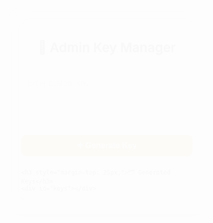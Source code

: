<!DOCTYPE html>
<html lang="en">
<head>
  <meta charset="UTF-8">
  <meta name="viewport" content="width=device-width, initial-scale=1">
  <title>Admin Panel - Key Manager</title>
  <link href="https://fonts.googleapis.com/css2?family=Poppins:wght@400;600&display=swap" rel="stylesheet">
  <style>
    * {
      box-sizing: border-box;
    }

    body {
      margin: 0;
      font-family: 'Poppins', sans-serif;
      background: linear-gradient(135deg, #1e3c72, #2a5298);
      color: #fff;
      display: flex;
      justify-content: center;
      align-items: center;
      min-height: 100vh;
      padding: 20px;
    }

    .container {
      background: rgba(255, 255, 255, 0.1);
      backdrop-filter: blur(20px);
      border-radius: 20px;
      padding: 30px;
      width: 100%;
      max-width: 600px;
      box-shadow: 0 8px 30px rgba(0, 0, 0, 0.3);
      animation: fadeIn 0.5s ease-in-out;
    }

    h2 {
      text-align: center;
      margin-bottom: 25px;
      font-weight: 600;
      font-size: 26px;
    }

    input, select, button {
      width: 100%;
      padding: 12px;
      margin: 10px 0;
      border-radius: 10px;
      border: none;
      font-size: 16px;
      outline: none;
    }

    input, select {
      background: rgba(255, 255, 255, 0.15);
      color: #fff;
    }

    input::placeholder {
      color: #ccc;
    }

    button {
      background: #ff9800;
      color: white;
      font-weight: 600;
      transition: background 0.3s;
      cursor: pointer;
    }

    button:hover {
      background: #e68900;
    }

    .key-item {
      background: rgba(0, 0, 0, 0.3);
      padding: 15px;
      margin-top: 12px;
      border-radius: 12px;
      display: flex;
      justify-content: space-between;
      align-items: center;
      animation: fadeIn 0.3s ease-in-out;
    }

    .key-item b {
      font-size: 16px;
    }

    .expired {
      color: #ff4c4c;
      font-weight: bold;
    }

    .copy-btn {
      background: #2196F3;
      margin-left: 5px;
    }

    .copy-btn:hover {
      background: #1976D2;
    }

    .key-actions button {
      margin-left: 5px;
    }

    @keyframes fadeIn {
      from { opacity: 0; transform: translateY(10px); }
      to { opacity: 1; transform: translateY(0); }
    }

    @media (max-width: 600px) {
      .key-item {
        flex-direction: column;
        align-items: flex-start;
      }
      .key-actions {
        margin-top: 10px;
        width: 100%;
        display: flex;
        justify-content: flex-end;
      }
    }
  </style>
</head>
<body>
  <div class="container">
    <h2>🔑 Admin Key Manager</h2>
    <input type="text" id="customKey" placeholder="Enter custom key">
    <select id="duration">
      <option value="30">30 Minutes</option>
      <option value="60">1 Hour</option>
      <option value="180">3 Hours</option>
      <option value="1440">1 Day</option>
      <option value="4320">3 Days</option>
      <option value="10080">7 Days</option>
      <option value="43200">1 Month</option>
      <option value="129600">3 Months</option>
      <option value="0">Permanent</option>
    </select>
    <button onclick="generateKey()">➕ Generate Key</button>

    <h3 style="margin-top: 25px;">🗂️ Generated Keys</h3>
    <div id="keys"></div>
  </div>

  <script>
    function loadKeys() {
      const keys = JSON.parse(localStorage.getItem("keys")) || [];
      const container = document.getElementById("keys");
      container.innerHTML = "";
      const now = Date.now();

      keys.forEach((k, i) => {
        const expired = k.expiry !== 0 && now > k.expiry;
        const expText = k.expiry === 0 ? "Permanent" :
          expired ? "Expired" : new Date(k.expiry).toLocaleString();

        container.innerHTML += `
          <div class="key-item">
            <div>
              <b>${k.key}</b><br>

<small>Expiry: <span class="${expired ? 'expired' : ''}">${expText}</span></small>
            </div>
            <div class="key-actions">
              <button class="copy-btn" onclick="copyKey('${k.key}')">📋</button>
              <button onclick="deleteKey(${i})">❌</button>
            </div>
          </div>
        `;
      });
    }

    function generateKey() {
      const custom = document.getElementById("customKey").value.trim();
      const duration = parseInt(document.getElementById("duration").value);
      const expiry = duration === 0 ? 0 : Date.now() + duration * 60000;
      const newKey = custom || ("KEY-" + Math.random().toString(36).substring(2, 8).toUpperCase());

      let keys = JSON.parse(localStorage.getItem("keys")) || [];

      // Check for duplicates
      if (keys.some(k => k.key === newKey)) {
        alert("Key already exists!");
        return;
      }

      keys.push({ key: newKey, expiry: expiry });
      localStorage.setItem("keys", JSON.stringify(keys));
      document.getElementById("customKey").value = "";
      loadKeys();
    }

    function deleteKey(i) {
      let keys = JSON.parse(localStorage.getItem("keys")) || [];
      keys.splice(i, 1);
      localStorage.setItem("keys", JSON.stringify(keys));
      loadKeys();
    }

    function copyKey(key) {
      navigator.clipboard.writeText(key).then(() => {
        alert("Copied: " + key);
      });
    }

    loadKeys();
  </script>
</body>
</html>
